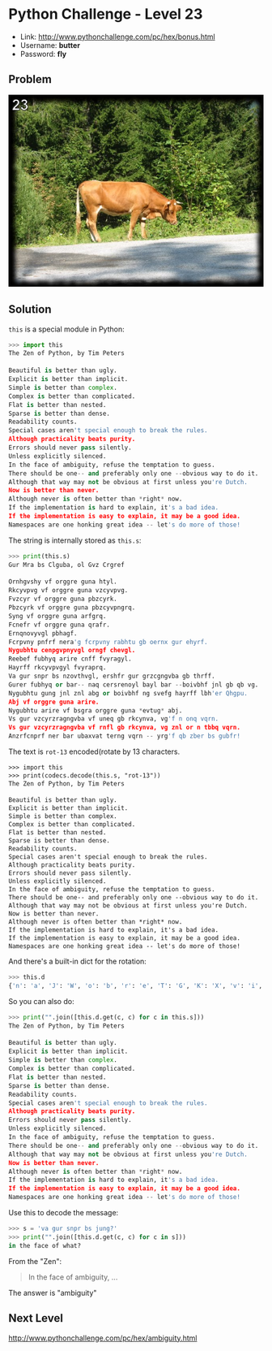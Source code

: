 # Python Challenge - Level 23

- Link: http://www.pythonchallenge.com/pc/hex/bonus.html
- Username: **butter**
- Password: **fly**

## Problem

![](images/bonus.jpg)


## Solution

``this`` is a special module in Python:

```python
>>> import this
The Zen of Python, by Tim Peters

Beautiful is better than ugly.
Explicit is better than implicit.
Simple is better than complex.
Complex is better than complicated.
Flat is better than nested.
Sparse is better than dense.
Readability counts.
Special cases aren't special enough to break the rules.
Although practicality beats purity.
Errors should never pass silently.
Unless explicitly silenced.
In the face of ambiguity, refuse the temptation to guess.
There should be one-- and preferably only one --obvious way to do it.
Although that way may not be obvious at first unless you're Dutch.
Now is better than never.
Although never is often better than *right* now.
If the implementation is hard to explain, it's a bad idea.
If the implementation is easy to explain, it may be a good idea.
Namespaces are one honking great idea -- let's do more of those!
```

The string is internally stored as ``this.s``:

```python
>>> print(this.s)
Gur Mra bs Clguba, ol Gvz Crgref

Ornhgvshy vf orggre guna htyl.
Rkcyvpvg vf orggre guna vzcyvpvg.
Fvzcyr vf orggre guna pbzcyrk.
Pbzcyrk vf orggre guna pbzcyvpngrq.
Syng vf orggre guna arfgrq.
Fcnefr vf orggre guna qrafr.
Ernqnovyvgl pbhagf.
Fcrpvny pnfrf nera'g fcrpvny rabhtu gb oernx gur ehyrf.
Nygubhtu cenpgvpnyvgl orngf chevgl.
Reebef fubhyq arire cnff fvyragyl.
Hayrff rkcyvpvgyl fvyraprq.
Va gur snpr bs nzovthvgl, ershfr gur grzcgngvba gb thrff.
Gurer fubhyq or bar-- naq cersrenoyl bayl bar --boivbhf jnl gb qb vg.
Nygubhtu gung jnl znl abg or boivbhf ng svefg hayrff lbh'er Qhgpu.
Abj vf orggre guna arire.
Nygubhtu arire vf bsgra orggre guna *evtug* abj.
Vs gur vzcyrzragngvba vf uneq gb rkcynva, vg'f n onq vqrn.
Vs gur vzcyrzragngvba vf rnfl gb rkcynva, vg znl or n tbbq vqrn.
Anzrfcnprf ner bar ubaxvat terng vqrn -- yrg'f qb zber bs gubfr!
```

The text is ``rot-13`` encoded(rotate by 13 characters.

```
>>> import this
>>> print(codecs.decode(this.s, "rot-13"))
The Zen of Python, by Tim Peters

Beautiful is better than ugly.
Explicit is better than implicit.
Simple is better than complex.
Complex is better than complicated.
Flat is better than nested.
Sparse is better than dense.
Readability counts.
Special cases aren't special enough to break the rules.
Although practicality beats purity.
Errors should never pass silently.
Unless explicitly silenced.
In the face of ambiguity, refuse the temptation to guess.
There should be one-- and preferably only one --obvious way to do it.
Although that way may not be obvious at first unless you're Dutch.
Now is better than never.
Although never is often better than *right* now.
If the implementation is hard to explain, it's a bad idea.
If the implementation is easy to explain, it may be a good idea.
Namespaces are one honking great idea -- let's do more of those!
```


And there's a built-in dict for the rotation:

```python
>>> this.d
{'n': 'a', 'J': 'W', 'o': 'b', 'r': 'e', 'T': 'G', 'K': 'X', 'v': 'i', 'H': 'U', 'L': 'Y', 'q': 'd', 'w': 'j', 'O': 'B', 'e': 'r', 'S': 'F', 'l': 'y', 'X': 'K', 'I': 'V', 'a': 'n', 'Z': 'M', 'G': 'T', 'i': 'v', 'f': 's', 'u': 'h', 'h': 'u', 'N': 'A', 'R': 'E', 'P': 'C', 'M': 'Z', 'C': 'P', 'b': 'o', 'U': 'H', 'A': 'N', 'B': 'O', 'W': 'J', 'D': 'Q', 'k': 'x', 'c': 'p', 'x': 'k', 'm': 'z', 'F': 'S', 'V': 'I', 'E': 'R', 'Q': 'D', 'p': 'c', 'g': 't', 'Y': 'L', 'j': 'w', 'y': 'l', 's': 'f', 't': 'g', 'z': 'm', 'd': 'q'}
```

So you can also do:

```python
>>> print("".join([this.d.get(c, c) for c in this.s]))
The Zen of Python, by Tim Peters

Beautiful is better than ugly.
Explicit is better than implicit.
Simple is better than complex.
Complex is better than complicated.
Flat is better than nested.
Sparse is better than dense.
Readability counts.
Special cases aren't special enough to break the rules.
Although practicality beats purity.
Errors should never pass silently.
Unless explicitly silenced.
In the face of ambiguity, refuse the temptation to guess.
There should be one-- and preferably only one --obvious way to do it.
Although that way may not be obvious at first unless you're Dutch.
Now is better than never.
Although never is often better than *right* now.
If the implementation is hard to explain, it's a bad idea.
If the implementation is easy to explain, it may be a good idea.
Namespaces are one honking great idea -- let's do more of those!
```

Use this to decode the message:

```python
>>> s = 'va gur snpr bs jung?'
>>> print("".join([this.d.get(c, c) for c in s]))
in the face of what?
```

From the "Zen": 

> In the face of ambiguity, ...

The answer is "ambiguity"

## Next Level

http://www.pythonchallenge.com/pc/hex/ambiguity.html


<div class="ad">
<script src='//z-na.amazon-adsystem.com/widgets/onejs?MarketPlace=US&amp;adInstanceId=0f3c2d71-0c18-4aca-be44-ba6e8892af33&amp;storeId=xstore0b-20'></script> 
</div>  